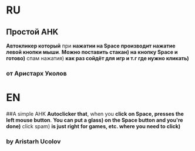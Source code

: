 # RU
## Простой AHK 
**Автокликер который** при **нажатии на Space производит нажатие левой кнопки мыши**. **Можно поставить стакан) на кнопку Space и готово)** спам нажатия) **как раз сойдёт для игр и т.г где нужно кликать)**
### от Аристарх Уколов

# EN
##A simple AHK 
**Autoclicker that**, when you **click on Space, presses the left mouse button**. **You can put a glass) on the Space button and you're done)** click spam) **is just right for games, etc. where you need to click)**
### by Aristarh Ucolov
